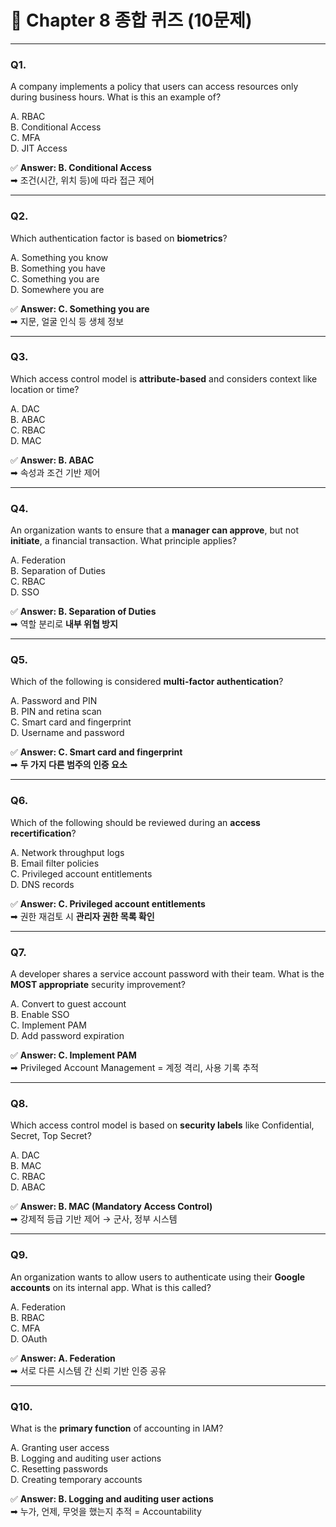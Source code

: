 # 🧪 Chapter 8 종합 퀴즈 (10문제)

---

### **Q1.**

A company implements a policy that users can access resources only during business hours. What is this an example of?

A. RBAC  
B. Conditional Access  
C. MFA  
D. JIT Access

✅ **Answer: B. Conditional Access**  
➡ 조건(시간, 위치 등)에 따라 접근 제어

---

### **Q2.**

Which authentication factor is based on **biometrics**?

A. Something you know  
B. Something you have  
C. Something you are  
D. Somewhere you are

✅ **Answer: C. Something you are**  
➡ 지문, 얼굴 인식 등 생체 정보

---

### **Q3.**

Which access control model is **attribute-based** and considers context like location or time?

A. DAC  
B. ABAC  
C. RBAC  
D. MAC

✅ **Answer: B. ABAC**  
➡ 속성과 조건 기반 제어

---

### **Q4.**

An organization wants to ensure that a **manager can approve**, but not **initiate**, a financial transaction. What principle applies?

A. Federation  
B. Separation of Duties  
C. RBAC  
D. SSO

✅ **Answer: B. Separation of Duties**  
➡ 역할 분리로 **내부 위협 방지**

---

### **Q5.**

Which of the following is considered **multi-factor authentication**?

A. Password and PIN  
B. PIN and retina scan  
C. Smart card and fingerprint  
D. Username and password

✅ **Answer: C. Smart card and fingerprint**  
➡ **두 가지 다른 범주의 인증 요소**

---

### **Q6.**

Which of the following should be reviewed during an **access recertification**?

A. Network throughput logs  
B. Email filter policies  
C. Privileged account entitlements  
D. DNS records

✅ **Answer: C. Privileged account entitlements**  
➡ 권한 재검토 시 **관리자 권한 목록 확인**

---

### **Q7.**

A developer shares a service account password with their team. What is the **MOST appropriate** security improvement?

A. Convert to guest account  
B. Enable SSO  
C. Implement PAM  
D. Add password expiration

✅ **Answer: C. Implement PAM**  
➡ Privileged Account Management = 계정 격리, 사용 기록 추적

---

### **Q8.**

Which access control model is based on **security labels** like Confidential, Secret, Top Secret?

A. DAC  
B. MAC  
C. RBAC  
D. ABAC

✅ **Answer: B. MAC (Mandatory Access Control)**  
➡ 강제적 등급 기반 제어 → 군사, 정부 시스템

---

### **Q9.**

An organization wants to allow users to authenticate using their **Google accounts** on its internal app. What is this called?

A. Federation  
B. RBAC  
C. MFA  
D. OAuth

✅ **Answer: A. Federation**  
➡ 서로 다른 시스템 간 신뢰 기반 인증 공유

---

### **Q10.**

What is the **primary function** of accounting in IAM?

A. Granting user access  
B. Logging and auditing user actions  
C. Resetting passwords  
D. Creating temporary accounts

✅ **Answer: B. Logging and auditing user actions**  
➡ 누가, 언제, 무엇을 했는지 추적 = Accountability